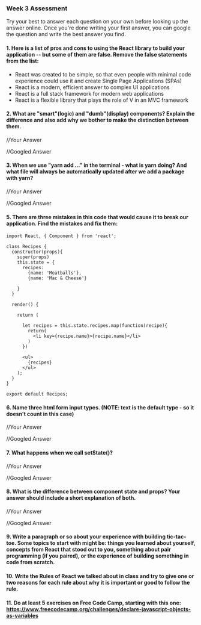 ### Week 3 Assessment

Try your best to answer each question on your own before looking up the answer online. Once you're done writing your first answer, you can google the question and write the best answer you find.

#### 1. Here is a list of pros and cons to using the React library to build your application -- but some of them are false. Remove the false statements from the list:

- React was created to be simple, so that even people with minimal code experience could use it and create Single Page Applications (SPAs)
- React is a modern, efficient answer to complex UI applications
- React is a full stack framework for modern web applications
- React is a flexible library that plays the role of V in an MVC framework

 
 #### 2. What are "smart"(logic) and "dumb"(display) components? Explain the difference and also add why we bother to make the distinction between them.
 
 
 //Your Answer
 
 
 //Googled Answer
 
 
#### 3. When we use "yarn add ..." in the terminal - what is yarn doing? And what file will always be automatically updated after we add a package with yarn?
 
 
 //Your Answer
 
 
 //Googled Answer
 
 
#### 5. There are three mistakes in this code that would cause it to break our application. Find the mistakes and fix them:

    import React, { Component } from 'react';

    class Recipes {
      constructor(props){
        super(props)
        this.state = {
          recipes: 
            {name: 'Meatballs'},
            {name: 'Mac & Cheese'}
      
        }
      }

      render() {
    
        return (
    
          let recipes = this.state.recipes.map(function(recipe){
            return(
              <li key={recipe.name}>{recipe.name}</li>
            )
          })
    
          <ul>
            {recipes}
          </ul>
        );
      }
    }

    export default Recipes;

#### 6. Name three html form input types. (NOTE: text is the default type - so it doesn't count in this case)
 
 //Your Answer
 
 
 //Googled Answer
 
 
 #### 7. What happens when we call setState()?
 
 //Your Answer
 
 
 //Googled Answer
 
 
 #### 8. What is the difference between component state and props? Your answer should include a short explanation of both.
 
 
 //Your Answer
 
 
 //Googled Answer
 
   
#### 9. Write a paragraph or so about your experience with building tic-tac-toe. Some topics to start with might be: things you learned about yourself, concepts from React that stood out to you, something about pair programming (if you paired), or the experience of building something in code from scratch.


#### 10. Write the Rules of React we talked about in class and try to give one or two reasons for each rule about why it is important or good to follow the rule.

#### 11. Do at least 5 exercises on Free Code Camp, starting with this one: https://www.freecodecamp.org/challenges/declare-javascript-objects-as-variables

